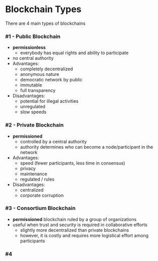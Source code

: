 # Blockchain Types

There are 4 main types of blockchains

### #1 - Public Blockchain

- __permissionless__
    - everybody has equal rights and ability to participate
- no central authority
- Advantages:
    - completely decentralized
    - anonymous nature
    - democratic network by public
    - immutable
    - full transparency
- Disadvantages:
    - potential for illegal activities
    - unregulated
    - slow speeds


### #2 - Private Blockchain
- __permissioned__
    - controlled by a central authority
    - authority determines who can become a node/participant in the network
- Advantages:
    - speed (fewer participants, less time in consensus)
    - privacy
    - maintenance
    - regulated / rules
- Disadvantages:
    - centralized
    - corporate corruption


### #3 - Consortium Blockchain
- __permissioned__ blockchain ruled by a group of organizations
- useful when trust and security is required in collaborative efforts
    - slightly more decentralized than private blockchains
    - however, it is costly and requires more logistical effort among participants


### #4 